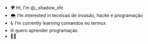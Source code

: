 - 🌍 Hi, I’m @_.shadow_ofc
- 🌨️ I’m interested in tecnicas de invasão, hacke e programação 
- ♿ I’m currently learning comandos no termux 
- 🌐 quero aprender programação 
- 🎅🏻 

<!---
000shadow00/000shadow00 is a ✨ special ✨ repository because its `README.md` (this file) appears on your GitHub profile.
You can click the Preview link to take a look at your changes.
--->
